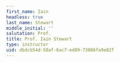 ```yaml
---
first_name: Iain
headless: true
last_name: Stewart
middle_initial: ''
salutation: Prof.
title: Prof. Iain Stewart
type: instructor
uid: dbdcb54d-58af-6ac7-ed89-73086fa9e82f
---
```

